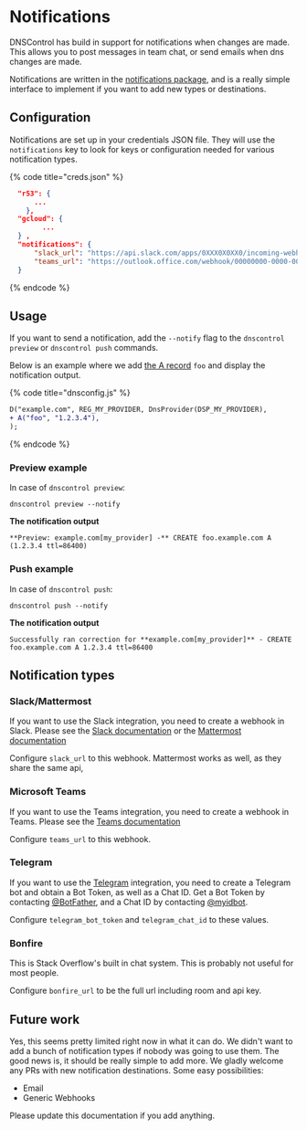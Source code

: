 # Notifications

DNSControl has build in support for notifications when changes are made. This allows you to post messages in team chat, or send emails when dns changes are made.

Notifications are written in the [notifications package](https://github.com/StackExchange/dnscontrol/tree/main/pkg/notifications), and is a really simple interface to implement if you want to add
new types or destinations.

## Configuration

Notifications are set up in your credentials JSON file. They will use the `notifications` key to look for keys or configuration needed for various notification types.

{% code title="creds.json" %}
```json
  "r53": {
      ...
    },
  "gcloud": {
        ...
  } ,
  "notifications": {
      "slack_url": "https://api.slack.com/apps/0XXX0X0XX0/incoming-webhooks",
      "teams_url": "https://outlook.office.com/webhook/00000000-0000-0000-0000-000000000000@00000000-0000-0000-0000-000000000000/IncomingWebhook/00000000000000000000000000000000/00000000-0000-0000-0000-000000000000"
  }
```
{% endcode %}

## Usage

If you want to send a notification, add the `--notify` flag to the `dnscontrol preview` or `dnscontrol push` commands.

Below is an example where we add [the A record](language-reference/domain-modifiers/A.md) `foo` and display the notification output.

{% code title="dnsconfig.js" %}
```diff
D("example.com", REG_MY_PROVIDER, DnsProvider(DSP_MY_PROVIDER),
+ A("foo", "1.2.3.4"),
);
```
{% endcode %}

### Preview example

In case of `dnscontrol preview`:

```shell
dnscontrol preview --notify
```

**The notification output**

```shell
**Preview: example.com[my_provider] -** CREATE foo.example.com A (1.2.3.4 ttl=86400)
```

### Push example

In case of `dnscontrol push`:

```shell
dnscontrol push --notify
```

**The notification output**

```shell
Successfully ran correction for **example.com[my_provider]** - CREATE foo.example.com A 1.2.3.4 ttl=86400
```

## Notification types

### Slack/Mattermost

If you want to use the Slack integration, you need to create a webhook in Slack.
Please see the [Slack documentation](https://api.slack.com/messaging/webhooks) or the [Mattermost documentation](https://docs.mattermost.com/developer/webhooks-incoming.html)

Configure `slack_url` to this webhook. Mattermost works as well, as they share the same api,

### Microsoft Teams

If you want to use the Teams integration, you need to create a webhook in Teams.
Please see the [Teams documentation](https://docs.microsoft.com/en-us/microsoftteams/platform/webhooks-and-connectors/how-to/add-incoming-webhook#add-an-incoming-webhook-to-a-teams-channel)

Configure `teams_url` to this webhook.

### Telegram

If you want to use the [Telegram](https://telegram.org/) integration, you need to create a Telegram bot and obtain a Bot Token, as well as a Chat ID. Get a Bot Token by contacting [@BotFather](https://telegram.me/botfather), and a Chat ID by contacting [@myidbot](https://telegram.me/myidbot).

Configure `telegram_bot_token` and `telegram_chat_id` to these values.

### Bonfire

This is Stack Overflow's built in chat system. This is probably not useful for most people.

Configure `bonfire_url` to be the full url including room and api key.

## Future work

Yes, this seems pretty limited right now in what it can do. We didn't want to add a bunch of notification types if nobody was going to use them. The good news is, it should
be really simple to add more. We gladly welcome any PRs with new notification destinations. Some easy possibilities:

- Email
- Generic Webhooks

Please update this documentation if you add anything.
